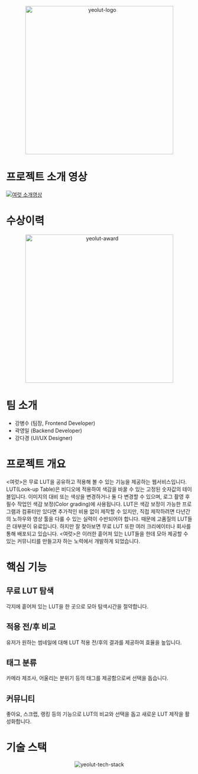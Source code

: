<p align="center"><img src="https://user-images.githubusercontent.com/31945968/174425506-dc1a242e-c078-4b21-b981-38e57e85373b.png" alt="yeolut-logo" width="400"/></p>

# 프로젝트 소개 영상
[![여럿 소개영상](https://user-images.githubusercontent.com/31945968/174322157-1446f9ed-14cf-4ded-9d59-8ea19e8737cc.png)](https://youtu.be/z1hOfF51jLM
)

# 수상이력
<p align="center"><img src="https://user-images.githubusercontent.com/31945968/174295994-925554b9-16fb-45f0-a1a9-734982c30996.jpeg" alt="yeolut-award" width="400"/></p>

# 팀 소개
* 강병수 (팀장, Frontend Developer)
* 곽영일 (Backend Developer)
* 강다경 (UI/UX Designer)
# 프로젝트 개요
<여럿>은 무료 LUT을 공유하고 적용해 볼 수 있는 기능을 제공하는 웹서비스입니다.
LUT(Look-up Table)은 비디오에 적용하여 색감을 바꿀 수 있는 고정된 숫자값의 테이블입니다. 이미지의 대비 또는 색상을 변경하거나 둘 다 변경할 수 있으며, 로그 촬영 후 필수 작업인 색감 보정(Color grading)에 사용됩니다.
LUT은 색감 보정이 가능한 프로그램과 컴퓨터만 있다면 추가적인 비용 없이 제작할 수 있지만, 직접 제작하려면 다년간의 노하우와 영상 툴을 다룰 수 있는 실력이 수반되어야 합니다. 때문에 고품질의 LUT들은 대부분이 유료입니다. 하지만 잘 찾아보면 무료 LUT 또한 여러 크리에이터나 회사를 통해 배포되고 있습니다. <여럿>은 이러한 흩어져 있는 LUT들을 한데 모아 제공할 수 있는 커뮤니티를 만들고자 하는 노력에서 개발하게 되었습니다.
# 핵심 기능
## 무료 LUT 탐색
각지에 흩어져 있는 LUT을 한 곳으로 모아 탐색시간을 절약합니다.
## 적용 전/후 비교
유저가 원하는 썸네일에 대해 LUT 적용 전/후의 결과를 제공하여 효율을 높입니다.
## 태그 분류
카메라 제조사, 어울리는 분위기 등의 태그를 제공함으로써 선택을 돕습니다.
## 커뮤니티
좋아요, 스크랩, 랭킹 등의 기능으로 LUT의 비교와 선택을 돕고 새로운 LUT 제작을 활성화합니다.

# 기술 스택
<p align="center"><img src="https://user-images.githubusercontent.com/31945968/174425520-eb25ba9c-1a2d-40a0-ad06-1ac0bc74065c.png" alt="yeolut-tech-stack"/></p>


